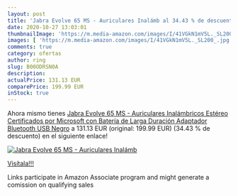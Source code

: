 ```yaml
---
layout: post
title: 'Jabra Evolve 65 MS - Auriculares Inalámb al 34.43 % de descuento'
date: 2020-10-27 13:03:01
thumbnailImage: 'https://m.media-amazon.com/images/I/41VGkN1mV5L._SL200_.jpg'
images: [ 'https://m.media-amazon.com/images/I/41VGkN1mV5L._SL200_.jpg' ]
comments: true
category: ofertas
author: ring
slug: B00ODRSN0A
description:
actualPrice: 131.13 EUR
comparePrice: 199.99 EUR
inStock: true
---
```


Ahora mismo tienes [Jabra Evolve 65 MS - Auriculares Inalámbricos Estéreo Certificados por Microsoft con Batería de Larga Duración  Adaptador Bluetooth USB  Negro](https://www.amazon.es/dp/B00ODRSN0A/?tag=tolees-21) a 131.13 EUR (original: 199.99 EUR) (34.43 %  de descuento) en el siguiente enlace!

[![Jabra Evolve 65 MS - Auriculares Inalámb](https://m.media-amazon.com/images/I/41VGkN1mV5L._SL200_.jpg)](https://www.amazon.es/dp/B00ODRSN0A/?tag=tolees-21)

[Visítala!!!](https://www.amazon.es/dp/B00ODRSN0A/?tag=tolees-21)

Links participate in Amazon Associate program and might generate a comission on qualifying sales
